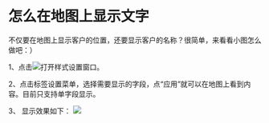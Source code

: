 # 怎么在地图上显示文字

不仅要在地图上显示客户的位置，还要显示客户的名称？很简单，来看看小图怎么做吧：）

1、点击![](http://pic.dituwuyou.com/map%2Fpicture%2Ficon%2Fheatstyle.png)打开样式设置窗口。

2、点击标签设置菜单，选择需要显示的字段，点“应用”就可以在地图上看到内容。目前只支持单字段显示。
 

3、 显示效果如下：
![](http://pic.dituwuyou.com/map%2Fpicture%2Flabelsetting2.jpg)
